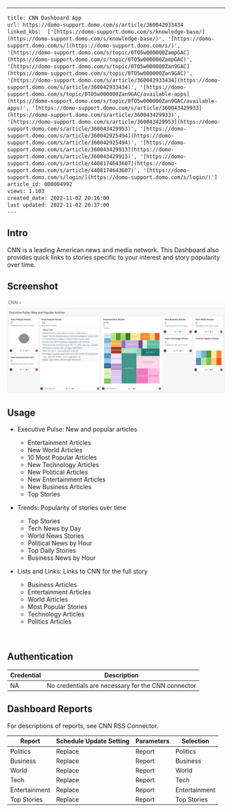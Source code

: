 ---
    title: CNN Dashboard App
    url: https://domo-support.domo.com/s/article/360042933434
    linked_kbs:  ['[https://domo-support.domo.com/s/knowledge-base/](https://domo-support.domo.com/s/knowledge-base/)', '[https://domo-support.domo.com/s/](https://domo-support.domo.com/s/)', '[https://domo-support.domo.com/s/topic/0TO5w000000ZampGAC](https://domo-support.domo.com/s/topic/0TO5w000000ZampGAC)', '[https://domo-support.domo.com/s/topic/0TO5w000000Zan9GAC](https://domo-support.domo.com/s/topic/0TO5w000000Zan9GAC)', '[https://domo-support.domo.com/s/article/360042933434](https://domo-support.domo.com/s/article/360042933434)', '[https://domo-support.domo.com/s/topic/0TO5w000000Zan9GAC/available-apps](https://domo-support.domo.com/s/topic/0TO5w000000Zan9GAC/available-apps)', '[https://domo-support.domo.com/s/article/360043429933](https://domo-support.domo.com/s/article/360043429933)', '[https://domo-support.domo.com/s/article/360043429953](https://domo-support.domo.com/s/article/360043429953)', '[https://domo-support.domo.com/s/article/360042925494](https://domo-support.domo.com/s/article/360042925494)', '[https://domo-support.domo.com/s/article/360043429913](https://domo-support.domo.com/s/article/360043429913)', '[https://domo-support.domo.com/s/article/4408174643607](https://domo-support.domo.com/s/article/4408174643607)', '[https://domo-support.domo.com/s/login/](https://domo-support.domo.com/s/login/)']
    article_id: 000004992
    views: 1.103
    created_date: 2022-11-02 20:16:00
    last updated: 2022-11-02 20:37:00
    ---



Intro
-----


CNN is a leading American news and media network. This Dashboard also provides quick links to stories specific to your interest and story popularity over time.


Screenshot
----------


![cnn_qs.png](cnn_qs.png)


Usage
-----


* Executive Pulse: New and popular articles


	+ Entertainment Articles
	+ New World Articles
	+ 10 Most Popular Articles
	+ New Technology Articles
	+ New Political Articles
	+ New Entertainment Articles
	+ New Business Articles
	+ Top Stories
* Trends: Popularity of stories over time


	+ Top Stories
	+ Tech News by Day
	+ World News Stories
	+ Political News by Hour
	+ Top Daily Stories
	+ Business News by Hour
* Lists and Links: Links to CNN for the full story


	+ Business Articles
	+ Entertainment Articles
	+ World Articles
	+ Most Popular Stories
	+ Technology Articles
	+ Politics Articles


 


Authentication
--------------




| Credential | Description |
| --- | --- |
| NA | No credentials are necessary for the CNN connector |


Dashboard Reports
-----------------


For descriptions of reports, see CNN RSS Connector.




| Report | Schedule Update Setting | Parameters | Selection |
| --- | --- | --- | --- |
| Politics | Replace | Report | Politics |
| Business | Replace | Report | Business |
| World | Replace | Report | World |
| Tech | Replace | Report | Tech |
| Entertainment | Replace | Report | Entertainment |
| Top Stories | Replace | Report | Top Stories |


